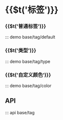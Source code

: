 # {{$t(\'标签\')}}

### {{$t(\'普通标签\')}}

::: demo base/tag/default

### {{$t(\'类型\')}}

::: demo base/tag/type

### {{$t(\'自定义颜色\')}}

::: demo base/tag/color

## API

::: api base/tag
